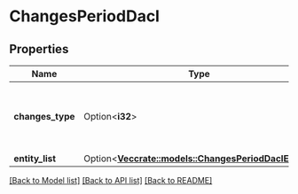 # ChangesPeriodDacl

## Properties

Name | Type | Description | Notes
------------ | ------------- | ------------- | -------------
**changes_type** | Option<**i32**> | Possible values: 0 - MODIFIED, 1 - NULL, 2 - EMPTY, 3 - SAME | [optional]
**entity_list** | Option<[**Vec<crate::models::ChangesPeriodDaclEntity>**](changes.DACLEntity.md)> |  | [optional]

[[Back to Model list]](./README.md#documentation-for-models) [[Back to API list]](./README.md#documentation-for-api-endpoints) [[Back to README]](../README.md)
